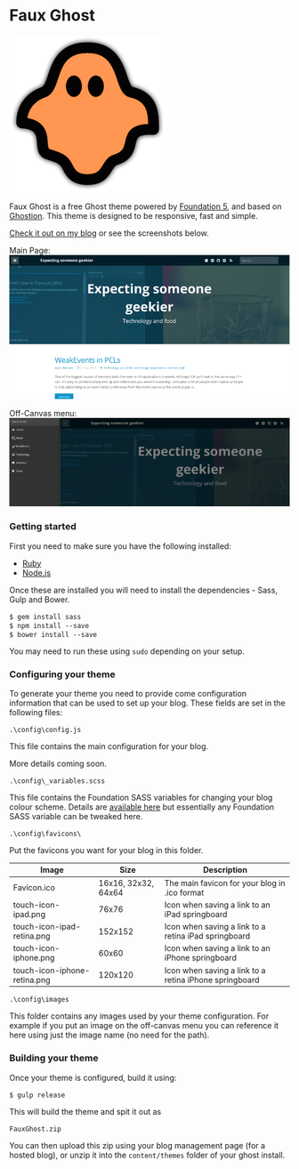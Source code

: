 # Faux Ghost

![FauxGhost](FauxGhost.png)

Faux Ghost is a free Ghost theme powered by [Foundation 5](http://foundation.zurb.com), and based on
[Ghostion](https://github.com/axiantheme/ghostion).  This theme is designed to
be responsive, fast and simple.

[Check it out on my blog](http://www.jimbobbennett.io) or see the screenshots below.

Main Page:
![Theme Main Page Example](ReadMeExample1.png)

Off-Canvas menu:
![Theme Off Canvas Menu Example](ReadMeExample2.png)

### Getting started

First you need to make sure you have the following installed:
* [Ruby](https://www.ruby-lang.org/en/installation/)
* [Node.js](http://nodejs.org)

Once these are installed you will need to install the dependencies - Sass, Gulp and Bower.

```
$ gem install sass
$ npm install --save
$ bower install --save
```
You may need to run these using `sudo` depending on your setup.

### Configuring your theme

To generate your theme you need to provide come configuration information that can be used
to set up your blog.  These fields are set in the following files:

```
.\config\config.js
```
This file contains the main configuration for your blog.

More details coming soon.
```
.\config\_variables.scss
```
This file contains the Foundation SASS variables for changing your blog colour scheme.
Details are [available here](http://foundation.zurb.com/docs/v/3.2.5/sass-settings.php)
but essentially any Foundation SASS variable can be tweaked here.

```
.\config\favicons\
```
Put the favicons you want for your blog in this folder.

Image | Size | Description
------|------|--------------
Favicon.ico|16x16, 32x32, 64x64|The main favicon for your blog in .ico format
touch-icon-ipad.png|76x76|Icon when saving a link to an iPad springboard
touch-icon-ipad-retina.png|152x152|Icon when saving a link to a retina iPad springboard
touch-icon-iphone.png|60x60|Icon when saving a link to an iPhone springboard
touch-icon-iphone-retina.png|120x120|Icon when saving a link to a retina iPhone springboard

```
.\config\images
```
This folder contains any images used by your theme configuration.  For example if you put an image
on the off-canvas menu you can reference it here using just the image name (no need for the path).

### Building your theme

Once your theme is configured, build it using:
```
$ gulp release
```

This will build the theme and spit it out as
```
FauxGhost.zip
```
You can then upload this zip using your blog management page (for a hosted blog), or unzip it into the
`content/themes` folder of your ghost install.
